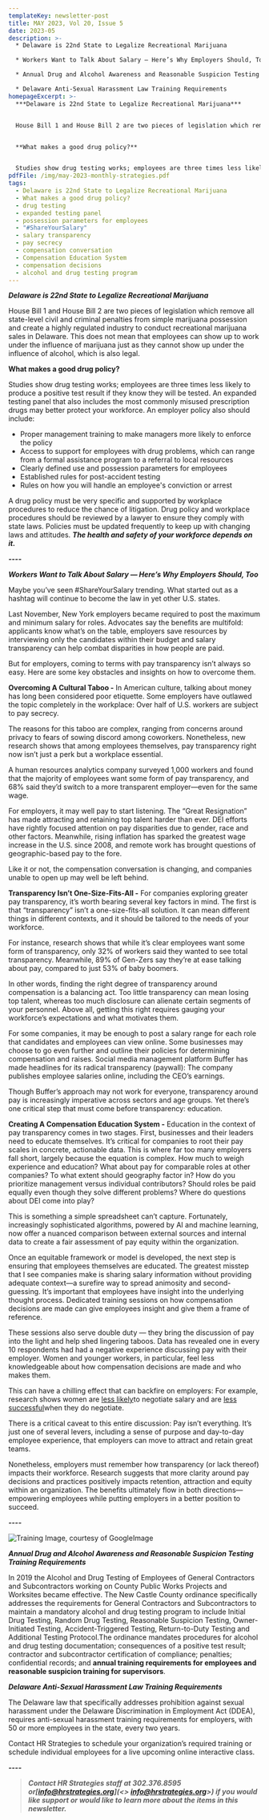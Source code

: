 ```yaml
---
templateKey: newsletter-post
title: MAY 2023, Vol 20, Issue 5
date: 2023-05
description: >-
  * Delaware is 22nd State to Legalize Recreational Marijuana

  * Workers Want to Talk About Salary — Here’s Why Employers Should, Too

  * Annual Drug and Alcohol Awareness and Reasonable Suspicion Testing Training Requirements

  * Delaware Anti-Sexual Harassment Law Training Requirements
homepageExcerpt: >-
  ***Delaware is 22nd State to Legalize Recreational Marijuana***


  House Bill 1 and House Bill 2 are two pieces of legislation which remove all state-level civil and criminal penalties from simple marijuana possession and create a highly regulated industry to conduct recreational marijuana sales in Delaware. This does not mean that employees can show up to work under the influence of marijuana just as they cannot show up under the influence of alcohol, which is also legal.


  **What makes a good drug policy?**


  Studies show drug testing works; employees are three times less likely to produce a positive test result if they know they will be tested. An expanded testing panel that also includes the most commonly misused prescription drugs may better protect your workforce.
pdfFile: /img/may-2023-monthly-strategies.pdf
tags:
  - Delaware is 22nd State to Legalize Recreational Marijuana
  - What makes a good drug policy?
  - drug testing
  - expanded testing panel
  - possession parameters for employees
  - "#ShareYourSalary"
  - salary transparency
  - pay secrecy
  - compensation conversation
  - Compensation Education System
  - compensation decisions
  - alcohol and drug testing program
---
```

***Delaware is 22nd State to Legalize Recreational Marijuana***

House Bill 1 and House Bill 2 are two pieces of legislation which remove all state-level civil and criminal penalties from simple marijuana possession and create a highly regulated industry to conduct recreational marijuana sales in Delaware. This does not mean that employees can show up to work under the influence of marijuana just as they cannot show up under the influence of alcohol, which is also legal.

**What makes a good drug policy?**

Studies show drug testing works; employees are three times less likely to produce a positive test result if they know they will be tested. An expanded testing panel that also includes the most commonly misused prescription drugs may better protect your workforce. An employer policy also should include:

* Proper management training to make managers more likely to enforce the policy
* Access to support for employees with drug problems, which can range from a formal assistance program to a referral to local resources
* Clearly defined use and possession parameters for employees
* Established rules for post-accident testing
* Rules on how you will handle an employee's conviction or arrest

A drug policy must be very specific and supported by workplace procedures to reduce the chance of litigation. Drug policy and workplace procedures should be reviewed by a lawyer to ensure they comply with state laws. Policies must be updated frequently to keep up with changing laws and attitudes. ***The health and safety of your workforce depends on it.***

***\-﻿---***

***Workers Want to Talk About Salary — Here’s Why Employers Should, Too***

Maybe you’ve seen #ShareYourSalary trending. What started out as a hashtag will continue to become the law in yet other U.S. states.

Last November, New York employers became required to post the maximum and minimum salary for roles. Advocates say the benefits are multifold: applicants know what’s on the table, employers save resources by interviewing only the candidates within their budget and salary transparency can help combat disparities in how people are paid.

But for employers, coming to terms with pay transparency isn’t always so easy. Here are some key obstacles and insights on how to overcome them.

**Overcoming A Cultural Taboo -** In American culture, talking about money has long been considered poor etiquette. Some employers have outlawed the topic completely in the workplace: Over half of U.S. workers are subject to pay secrecy.

The reasons for this taboo are complex, ranging from concerns around privacy to fears of sowing discord among coworkers. Nonetheless, new research shows that among employees themselves, pay transparency right now isn’t just a perk but a workplace essential.

A human resources analytics company surveyed 1,000 workers and found that the majority of employees want some form of pay transparency, and 68% said they’d switch to a more transparent employer—even for the same wage.

For employers, it may well pay to start listening. The “Great Resignation” has made attracting and retaining top talent harder than ever. DEI efforts have rightly focused attention on pay disparities due to gender, race and other factors. Meanwhile, rising inflation has sparked the greatest wage increase in the U.S. since 2008, and remote work has brought questions of geographic-based pay to the fore.

Like it or not, the compensation conversation is changing, and companies unable to open up may well be left behind.

**Transparency Isn’t One-Size-Fits-All -** For companies exploring greater pay transparency, it’s worth bearing several key factors in mind. The first is that “transparency” isn’t a one-size-fits-all solution. It can mean different things in different contexts, and it should be tailored to the needs of your workforce.

For instance, research shows that while it’s clear employees want some form of transparency, only 32% of workers said they wanted to see total transparency. Meanwhile, 89% of Gen-Zers say they’re at ease talking about pay, compared to just 53% of baby boomers.

In other words, finding the right degree of transparency around compensation is a balancing act. Too little transparency can mean losing top talent, whereas too much disclosure can alienate certain segments of your personnel. Above all, getting this right requires gauging your workforce’s expectations and what motivates them.

For some companies, it may be enough to post a salary range for each role that candidates and employees can view online. Some businesses may choose to go even further and outline their policies for determining compensation and raises. Social media management platform Buffer has made headlines for its radical transparency (paywall): The company publishes employee salaries online, including the CEO’s earnings.

Though Buffer’s approach may not work for everyone, transparency around pay is increasingly imperative across sectors and age groups. Yet there’s one critical step that must come before transparency: education.

**Creating A Compensation Education System -** Education in the context of pay transparency comes in two stages. First, businesses and their leaders need to educate themselves. It’s critical for companies to root their pay scales in concrete, actionable data. This is where far too many employers fall short, largely because the equation is complex. How much to weigh experience and education? What about pay for comparable roles at other companies? To what extent should geography factor in? How do you prioritize management versus individual contributors? Should roles be paid equally even though they solve different problems? Where do questions about DEI come into play?

This is something a simple spreadsheet can’t capture. Fortunately, increasingly sophisticated algorithms, powered by AI and machine learning, now offer a nuanced comparison between external sources and internal data to create a fair assessment of pay equity within the organization.

Once an equitable framework or model is developed, the next step is ensuring that employees themselves are educated. The greatest misstep that I see companies make is sharing salary information without providing adequate context—a surefire way to spread animosity and second-guessing. It’s important that employees have insight into the underlying thought process. Dedicated training sessions on how compensation decisions are made can give employees insight and give them a frame of reference.

These sessions also serve double duty — they bring the discussion of pay into the light and help shed lingering taboos. Data has revealed one in every 10 respondents had had a negative experience discussing pay with their employer. Women and younger workers, in particular, feel less knowledgeable about how compensation decisions are made and who makes them.

This can have a chilling effect that can backfire on employers: For example, research shows women are [less likely](https://www.pon.harvard.edu/daily/leadership-skills-daily/women-and-negotiation-leveling-the-playing-field/ "https\://www.pon.harvard.edu/daily/leadership-skills-daily/women-and-negotiation-leveling-the-playing-field/")to negotiate salary and are [less successful](https://www.pon.harvard.edu/daily/business-negotiations/women-and-negotiation-narrowing-the-gender-gap/ "https\://www.pon.harvard.edu/daily/business-negotiations/women-and-negotiation-narrowing-the-gender-gap/")when they do negotiate.

There is a critical caveat to this entire discussion: Pay isn’t everything. It’s just one of several levers, including a sense of purpose and day-to-day employee experience, that employers can move to attract and retain great teams.

Nonetheless, employers must remember how transparency (or lack thereof) impacts their workforce. Research suggests that more clarity around pay decisions and practices positively impacts retention, attraction and equity within an organization. The benefits ultimately flow in both directions—empowering employees while putting employers in a better position to succeed.

***\-﻿---***

![Training Image, courtesy of GoogleImage](/img/training.jpg "Training Image, courtesy of GoogleImage")

***Annual Drug and Alcohol Awareness and Reasonable Suspicion Testing Training Requirements***

In 2019 the Alcohol and Drug Testing of Employees of General Contractors and Subcontractors working on County Public Works Projects and Worksites became effective. The New Castle County ordinance specifically addresses the requirements for General Contractors and Subcontractors to maintain a mandatory alcohol and drug testing program to include Initial Drug Testing, Random Drug Testing, Reasonable Suspicion Testing, Owner-Initiated Testing, Accident-Triggered Testing, Return-to-Duty Testing and Additional Testing Protocol.The ordinance mandates procedures for alcohol and drug testing documentation; consequences of a positive test result; contractor and subcontractor certification of compliance; penalties; confidential records; and **annual training requirements for employees and reasonable suspicion training for supervisors**.



***Delaware Anti-Sexual Harassment Law Training Requirements***

The Delaware law that specifically addresses prohibition against sexual harassment under the Delaware Discrimination in Employment Act (DDEA), requires anti-sexual harassment training requirements for employers, with 50 or more employees in the state, every two years.

Contact HR Strategies to schedule your organization’s required training or schedule individual employees for a live upcoming online interactive class.

***\-﻿---***

> ***Contact HR Strategies staff at 302.376.8595 or[info@hrstrategies.org](<> info@hrstrategies.org>) if you would like support or would like to learn more about the items in this newsletter.***